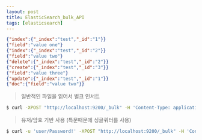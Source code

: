 ```yaml
---
layout: post
title: ElasticSearch_bulk_API
tags: [elasticsearch]
---
```


```json
{"index":{"_index":"test","_id":"1"}}
{"field":"value one"}
{"index":{"_index":"test","_id":"2"}}
{"field":"value two"}
{"delete":{"_index":"test","_id":"2"}}
{"create":{"_index":"test","_id":"3"}}
{"field":"value three"}
{"update":{"_index":"test","_id":"1"}}
{"doc":{"field":"value two"}}
```
> 일반적인 파일을 읽어서 벌크 인서트

```bash
$ curl -XPOST "http://localhost:9200/_bulk" -H 'Content-Type: application/json' --data-binary @bulk.json
```

> 유저/암호 기반 사용 (특문때문에 싱글쿼터를 사용)

```bash
$ curl -u 'user/Password!' -XPOST "http://localhost:9200/_bulk" -H 'Content-Type: application/json' --data-binary @bulk.json
 ```

